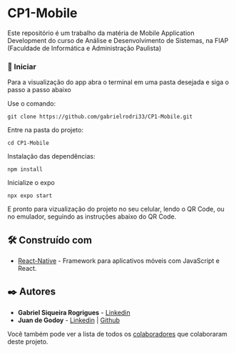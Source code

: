 # CP1-Mobile

Este repositório é um trabalho da matéria de Mobile Application Development do curso de Análise e Desenvolvimento de Sistemas, na FIAP (Faculdade de Informática e Administração Paulista)

### 🚀 Iniciar

Para a visualização do app abra o terminal em uma pasta desejada e siga o passo a passo abaixo

Use o comando:

```
git clone https://github.com/gabrielrodri33/CP1-Mobile.git
```
Entre na pasta do projeto:

```
cd CP1-Mobile
```
Instalação das dependências: 

```
npm install
```

Inicialize o expo

```
npx expo start
```

E pronto para vizualização do projeto no seu celular, lendo o QR Code, ou no emulador, seguindo as instruções abaixo do QR Code.

## 🛠️ Construído com

* [React-Native](https://reactnative.dev) -  Framework para aplicativos móveis com JavaScript e React.

## ✒️ Autores

* **Gabriel Siqueira Rogrigues** - [Linkedin](https://www.linkedin.com/in/gabrielrodri/)
* **Juan de Godoy** - [Linkedin](https://github.com/linkParaPerfil) | [Github](github.com/Jixatos)

Você também pode ver a lista de todos os [colaboradores](https://github.com/gabrielrodri33/CP1-Mobile/graphs/contributors) que colaboraram deste projeto.
